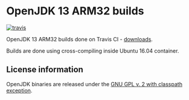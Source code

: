 OpenJDK 13 ARM32 builds
=======================

[![travis](https://travis-ci.org/ojdkbuild/contrib_jdk13u-arm32-ci.svg?branch=jdk-13.0.3%2B3)](https://travis-ci.org/ojdkbuild/contrib_jdk13u-arm32-ci/builds)

OpenJDK 13 ARM32 builds done on Travis CI - [downloads](https://github.com/ojdkbuild/contrib_jdk13u-arm32-ci/releases).

Builds are done using cross-compiling inside Ubuntu 16.04 container.

License information
-------------------

OpenJDK binaries are released under the [GNU GPL v. 2 with classpath exception](https://github.com/ojdkbuild/contrib_jdk13u-arm32-ci/blob/master/LICENSE).


